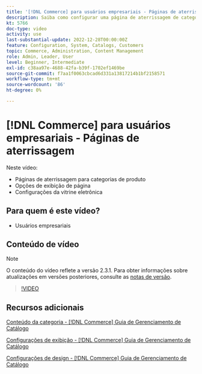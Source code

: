 ```yaml
---
title: '[!DNL Commerce] para usuários empresariais - Páginas de aterrissagem'
description: Saiba como configurar uma página de aterrissagem de categoria e controlar a aparência.
kt: 5766
doc-type: video
activity: use
last-substantial-update: 2022-12-28T00:00:00Z
feature: Configuration, System, Catalogs, Customers
topic: Commerce, Administration, Content Management
role: Admin, Leader, User
level: Beginner, Intermediate
exl-id: c38aa97e-4688-42fa-b39f-1702ef1469be
source-git-commit: f7aa1f0063cbcad6d331a13817214b1bf2158571
workflow-type: tm+mt
source-wordcount: '86'
ht-degree: 0%

---
```


# [!DNL Commerce] para usuários empresariais - Páginas de aterrissagem

Neste vídeo:

- Páginas de aterrissagem para categorias de produto
- Opções de exibição de página
- Configurações da vitrine eletrônica

## Para quem é este vídeo?

- Usuários empresariais

## Conteúdo de vídeo

>[!NOTE]
>
>O conteúdo do vídeo reflete a versão 2.3.1. Para obter informações sobre atualizações em versões posteriores, consulte as [notas de versão](https://experienceleague.adobe.com/docs/commerce-operations/release/notes/overview.html?lang=pt-BR).

>[!VIDEO](https://video.tv.adobe.com/v/36388?quality=12&learn=on)

## Recursos adicionais

[Conteúdo da categoria - [!DNL Commerce] Guia de Gerenciamento de Catálogo](https://experienceleague.adobe.com/docs/commerce-admin/catalog/categories/create/categories-content-settings.html?lang=pt-BR)

[Configurações de exibição - [!DNL Commerce] Guia de Gerenciamento de Catálogo](https://experienceleague.adobe.com/docs/commerce-admin/catalog/categories/create/categories-display-settings.html?lang=pt-BR)

[Configurações de design - [!DNL Commerce] Guia de Gerenciamento de Catálogo](https://experienceleague.adobe.com/docs/commerce-admin/catalog/categories/create/categories-custom-design.html?lang=pt-BR)
